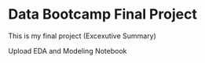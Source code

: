 # Data Bootcamp Final Project

This is my final project (Excexutive Summary)

Upload EDA and Modeling Notebook
